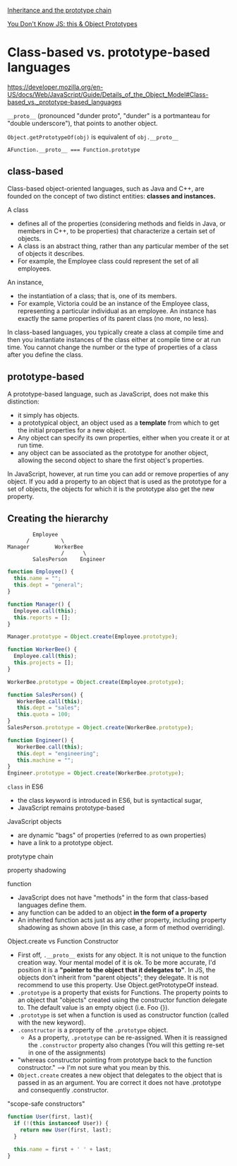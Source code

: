 [Inheritance and the prototype chain](https://developer.mozilla.org/en-US/docs/Web/JavaScript/Inheritance_and_the_prototype_chain)

[You Don't Know JS: this & Object Prototypes](https://github.com/getify/You-Dont-Know-JS/blob/master/this%20&%20object%20prototypes/README.md#you-dont-know-js-this--object-prototypes)

# Class-based vs. prototype-based languages

https://developer.mozilla.org/en-US/docs/Web/JavaScript/Guide/Details_of_the_Object_Model#Class-based_vs._prototype-based_languages

`__proto__`
(pronounced "dunder proto", "dunder" is a portmanteau for "double underscore"), that points to another object. 

`Object.getPrototypeOf(obj)` is equivalent of `obj.__proto__`

`AFunction.__proto__ === Function.prototype`

## class-based 

Class-based object-oriented languages, such as Java and C++, are founded on the concept of two distinct entities: **classes and instances.**

A class 
- defines all of the properties (considering methods and fields in Java, or members in C++, to be properties) that characterize a certain set of objects. 
- A class is an abstract thing, rather than any particular member of the set of objects it describes. 
- For example, the Employee class could represent the set of all employees.

An instance, 
- the instantiation of a class; that is, one of its members. 
- For example, Victoria could be an instance of the Employee class, representing a particular individual as an employee. An instance has exactly the same properties of its parent class (no more, no less).

In class-based languages, you typically create a class at compile time and then you instantiate instances of the class either at compile time or at run time. You cannot change the number or the type of properties of a class after you define the class.

## prototype-based

A prototype-based language, such as JavaScript, does not make this distinction: 
- it simply has objects. 
- a prototypical object, an object used as a **template** from which to get the initial properties for a new object. 
- Any object can specify its own properties, either when you create it or at run time.
- any object can be associated as the prototype for another object, allowing the second object to share the first object's properties.

In JavaScript, however, at run time you can add or remove properties of any object. If you add a property to an object that is used as the prototype for a set of objects, the objects for which it is the prototype also get the new property.


## Creating the hierarchy
```
        Employee
      /          \
Manager        WorkerBee
                 /      \
        SalesPerson    Engineer
```

```js
function Employee() {
  this.name = "";
  this.dept = "general";
}

function Manager() {
  Employee.call(this);
  this.reports = [];
}

Manager.prototype = Object.create(Employee.prototype);

function WorkerBee() {
  Employee.call(this);
  this.projects = [];
}

WorkerBee.prototype = Object.create(Employee.prototype);

function SalesPerson() {
   WorkerBee.call(this);
   this.dept = "sales";
   this.quota = 100;
}
SalesPerson.prototype = Object.create(WorkerBee.prototype);

function Engineer() {
   WorkerBee.call(this);
   this.dept = "engineering";
   this.machine = "";
}
Engineer.prototype = Object.create(WorkerBee.prototype);

```




`class` in ES6
- the class keyword is introduced in ES6, but is syntactical sugar, 
- JavaScript remains prototype-based


JavaScript objects 
- are dynamic "bags" of properties (referred to as own properties)
- have a link to a prototype object. 

protytype chain


property shadowing


function
- JavaScript does not have "methods" in the form that class-based languages define them.
- any function can be added to an object **in the form of a property**
- An inherited function acts just as any other property, including property shadowing as shown above (in this case, a form of method overriding).


Object.create vs Function Constructor

- First off, `.__proto__` exists for any object. It is not unique to the function creation way. Your mental model of it is ok. To be more accurate, I'd position it is a **"pointer to the object that it delegates to"**. In JS, the objects don't inherit from "parent objects"; they delegate. It is not recommend to use this property. Use Object.getPrototypeOf instead.
- `.prototype` is a property that exists for Functions. The property points to an object that "objects" created using the constructor function delegate to. The default value is an empty object (i.e. Foo {}).
- `.prototype` is set when a function is used as constructor function (called with the new keyword).
- `.constructor` is a property of the `.prototype` object.
  - As a property, `.prototype` can be re-assigned. When it is reassigned the `.constructor` property also changes (You will this getting re-set in one of the assignments)
- "whereas constructor pointing from prototype back to the function constructor." --> I'm not sure what you mean by this.
- `Object.create` creates a new object that delegates to the object that is passed in as an argument. You are correct it does not have .prototype and consequently .constructor.


"scope-safe constructors"

```js
function User(first, last){
  if (!(this instanceof User)) {
    return new User(first, last);
  }

  this.name = first + ' ' + last;
}
```
